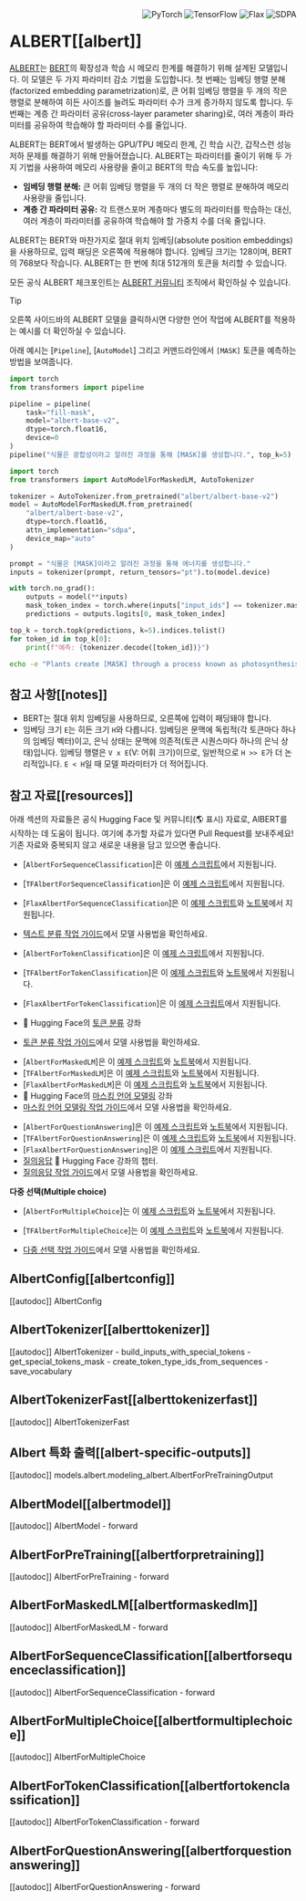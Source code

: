 <!--Copyright 2020 The HuggingFace Team. All rights reserved.

Licensed under the Apache License, Version 2.0 (the "License"); you may not use this file except in compliance with
the License. You may obtain a copy of the License at

http://www.apache.org/licenses/LICENSE-2.0

Unless required by applicable law or agreed to in writing, software distributed under the License is distributed on
an "AS IS" BASIS, WITHOUT WARRANTIES OR CONDITIONS OF ANY KIND, either express or implied. See the License for the
specific language governing permissions and limitations under the License.

⚠️ Note that this file is in Markdown but contain specific syntax for our doc-builder (similar to MDX) that may not be
rendered properly in your Markdown viewer.

-->

<div style="float: right;">
    <div class="flex flex-wrap space-x-1">
        <img alt="PyTorch" src="https://img.shields.io/badge/PyTorch-DE3412?style=flat&logo=pytorch&logoColor=white" >
        <img alt= "TensorFlow" src= "https://img.shields.io/badge/TensorFlow-FF6F00?style=flat&logo=tensorflow&logoColor=white" >
        <img alt= "Flax" src="https://img.shields.io/badge/Flax-29a79b.svg?style…Nu+W0m6K/I9gGPd/dfx/EN/wN62AhsBWuAAAAAElFTkSuQmCC">
        <img alt="SDPA" src= "https://img.shields.io/badge/SDPA-DE3412?style=flat&logo=pytorch&logoColor=white" > 
    </div>
</div>

# ALBERT[[albert]]

[ALBERT](https://huggingface.co/papers/1909.11942)는 [BERT](./bert)의 확장성과 학습 시 메모리 한계를 해결하기 위해 설계된 모델입니다. 이 모델은 두 가지 파라미터 감소 기법을 도입합니다. 첫 번째는 임베딩 행렬 분해(factorized embedding parametrization)로, 큰 어휘 임베딩 행렬을 두 개의 작은 행렬로 분해하여 히든 사이즈를 늘려도 파라미터 수가 크게 증가하지 않도록 합니다. 두 번째는 계층 간 파라미터 공유(cross-layer parameter sharing)로, 여러 계층이 파라미터를 공유하여 학습해야 할 파라미터 수를 줄입니다.

ALBERT는 BERT에서 발생하는 GPU/TPU 메모리 한계, 긴 학습 시간, 갑작스런 성능 저하 문제를 해결하기 위해 만들어졌습니다. ALBERT는 파라미터를 줄이기 위해 두 가지 기법을 사용하여 메모리 사용량을 줄이고 BERT의 학습 속도를 높입니다:

- **임베딩 행렬 분해:** 큰 어휘 임베딩 행렬을 두 개의 더 작은 행렬로 분해하여 메모리 사용량을 줄입니다.
- **계층 간 파라미터 공유:** 각 트랜스포머 계층마다 별도의 파라미터를 학습하는 대신, 여러 계층이 파라미터를 공유하여 학습해야 할 가중치 수를 더욱 줄입니다.

ALBERT는 BERT와 마찬가지로 절대 위치 임베딩(absolute position embeddings)을 사용하므로, 입력 패딩은 오른쪽에 적용해야 합니다. 임베딩 크기는 128이며, BERT의 768보다 작습니다. ALBERT는 한 번에 최대 512개의 토큰을 처리할 수 있습니다.

모든 공식 ALBERT 체크포인트는 [ALBERT 커뮤니티](https://huggingface.co/albert) 조직에서 확인하실 수 있습니다.

> [!TIP]
> 오른쪽 사이드바의 ALBERT 모델을 클릭하시면 다양한 언어 작업에 ALBERT를 적용하는 예시를 더 확인하실 수 있습니다.

아래 예시는 [`Pipeline`], [`AutoModel`] 그리고 커맨드라인에서 `[MASK]` 토큰을 예측하는 방법을 보여줍니다.

<hfoptions id="usage">
<hfoption id="Pipeline">

```py
import torch
from transformers import pipeline

pipeline = pipeline(
    task="fill-mask",
    model="albert-base-v2",
    dtype=torch.float16,
    device=0
)
pipeline("식물은 광합성이라고 알려진 과정을 통해 [MASK]를 생성합니다.", top_k=5)
```

</hfoption>
<hfoption id="AutoModel">

```py
import torch
from transformers import AutoModelForMaskedLM, AutoTokenizer

tokenizer = AutoTokenizer.from_pretrained("albert/albert-base-v2")
model = AutoModelForMaskedLM.from_pretrained(
    "albert/albert-base-v2",
    dtype=torch.float16,
    attn_implementation="sdpa",
    device_map="auto"
)

prompt = "식물은 [MASK]이라고 알려진 과정을 통해 에너지를 생성합니다."
inputs = tokenizer(prompt, return_tensors="pt").to(model.device)

with torch.no_grad():
    outputs = model(**inputs)
    mask_token_index = torch.where(inputs["input_ids"] == tokenizer.mask_token_id)[1]
    predictions = outputs.logits[0, mask_token_index]

top_k = torch.topk(predictions, k=5).indices.tolist()
for token_id in top_k[0]:
    print(f"예측: {tokenizer.decode([token_id])}")
```

</hfoption>
<hfoption id="transformers CLI">

```bash
echo -e "Plants create [MASK] through a process known as photosynthesis." | transformers run fill-mask --model albert-base-v2 --device 0
```

</hfoption>

</hfoptions>

## 참고 사항[[notes]]

- BERT는 절대 위치 임베딩을 사용하므로, 오른쪽에 입력이 패딩돼야 합니다.
- 임베딩 크기 `E`는 히든 크기 `H`와 다릅니다. 임베딩은 문맥에 독립적(각 토큰마다 하나의 임베딩 벡터)이고, 은닉 상태는 문맥에 의존적(토큰 시퀀스마다 하나의 은닉 상태)입니다. 임베딩 행렬은 `V x E`(V: 어휘 크기)이므로, 일반적으로 `H >> E`가 더 논리적입니다. `E < H`일 때 모델 파라미터가 더 적어집니다.

## 참고 자료[[resources]]

아래 섹션의 자료들은 공식 Hugging Face 및 커뮤니티(🌎 표시) 자료로, AlBERT를 시작하는 데 도움이 됩니다. 여기에 추가할 자료가 있다면 Pull Request를 보내주세요! 기존 자료와 중복되지 않고 새로운 내용을 담고 있으면 좋습니다.

<PipelineTag pipeline="text-classification"/>

- [`AlbertForSequenceClassification`]은 이 [예제 스크립트](https://github.com/huggingface/transformers/tree/main/examples/pytorch/text-classification)에서 지원됩니다.

- [`TFAlbertForSequenceClassification`]은 이 [예제 스크립트](https://github.com/huggingface/transformers/tree/main/examples/tensorflow/text-classification)에서 지원됩니다.

- [`FlaxAlbertForSequenceClassification`]은 이 [예제 스크립트](https://github.com/huggingface/transformers/tree/main/examples/flax/text-classification)와 [노트북](https://colab.research.google.com/github/huggingface/notebooks/blob/main/examples/text_classification_flax.ipynb)에서 지원됩니다.
- [텍스트 분류 작업 가이드](../tasks/sequence_classification)에서 모델 사용법을 확인하세요.

<PipelineTag pipeline="token-classification"/>

- [`AlbertForTokenClassification`]은 이 [예제 스크립트](https://github.com/huggingface/transformers/tree/main/examples/pytorch/token-classification)에서 지원됩니다.

- [`TFAlbertForTokenClassification`]은 이 [예제 스크립트](https://github.com/huggingface/transformers/tree/main/examples/tensorflow/token-classification)와 [노트북](https://colab.research.google.com/github/huggingface/notebooks/blob/main/examples/token_classification-tf.ipynb)에서 지원됩니다.

- [`FlaxAlbertForTokenClassification`]은 이 [예제 스크립트](https://github.com/huggingface/transformers/tree/main/examples/flax/token-classification)에서 지원됩니다.
- 🤗 Hugging Face의 [토큰 분류](https://huggingface.co/course/chapter7/2?fw=pt) 강좌
- [토큰 분류 작업 가이드](../tasks/token_classification)에서 모델 사용법을 확인하세요.

<PipelineTag pipeline="fill-mask"/>

- [`AlbertForMaskedLM`]은 이 [예제 스크립트](https://github.com/huggingface/transformers/tree/main/examples/pytorch/language-modeling#robertabertdistilbert-and-masked-language-modeling)와 [노트북](https://colab.research.google.com/github/huggingface/notebooks/blob/main/examples/language_modeling.ipynb)에서 지원됩니다.
- [`TFAlbertForMaskedLM`]은 이 [예제 스크립트](https://github.com/huggingface/transformers/tree/main/examples/tensorflow/language-modeling#run_mlmpy)와 [노트북](https://colab.research.google.com/github/huggingface/notebooks/blob/main/examples/language_modeling-tf.ipynb)에서 지원됩니다.
- [`FlaxAlbertForMaskedLM`]은 이 [예제 스크립트](https://github.com/huggingface/transformers/tree/main/examples/flax/language-modeling#masked-language-modeling)와 [노트북](https://colab.research.google.com/github/huggingface/notebooks/blob/main/examples/masked_language_modeling_flax.ipynb)에서 지원됩니다.
- 🤗 Hugging Face의 [마스킹 언어 모델링](https://huggingface.co/course/chapter7/3?fw=pt) 강좌
- [마스킹 언어 모델링 작업 가이드](../tasks/masked_language_modeling)에서 모델 사용법을 확인하세요.

<PipelineTag pipeline="question-answering"/>

- [`AlbertForQuestionAnswering`]은 이 [예제 스크립트](https://github.com/huggingface/transformers/tree/main/examples/pytorch/question-answering)와 [노트북](https://colab.research.google.com/github/huggingface/notebooks/blob/main/examples/question_answering.ipynb)에서 지원됩니다.
- [`TFAlbertForQuestionAnswering`]은 이 [예제 스크립트](https://github.com/huggingface/transformers/tree/main/examples/tensorflow/question-answering)와 [노트북](https://colab.research.google.com/github/huggingface/notebooks/blob/main/examples/question_answering-tf.ipynb)에서 지원됩니다.
- [`FlaxAlbertForQuestionAnswering`]은 이 [예제 스크립트](https://github.com/huggingface/transformers/tree/main/examples/flax/question-answering)에서 지원됩니다.
- [질의응답](https://huggingface.co/course/chapter7/7?fw=pt) 🤗 Hugging Face 강좌의 챕터.
- [질의응답 작업 가이드](../tasks/question_answering)에서 모델 사용법을 확인하세요.

**다중 선택(Multiple choice)**

- [`AlbertForMultipleChoice`]는 이 [예제 스크립트](https://github.com/huggingface/transformers/tree/main/examples/pytorch/multiple-choice)와 [노트북](https://colab.research.google.com/github/huggingface/notebooks/blob/main/examples/multiple_choice.ipynb)에서 지원됩니다.
- [`TFAlbertForMultipleChoice`]는 이 [예제 스크립트](https://github.com/huggingface/transformers/tree/main/examples/tensorflow/multiple-choice)와 [노트북](https://colab.research.google.com/github/huggingface/notebooks/blob/main/examples/multiple_choice-tf.ipynb)에서 지원됩니다.

- [다중 선택 작업 가이드](../tasks/multiple_choice)에서 모델 사용법을 확인하세요.

## AlbertConfig[[albertconfig]]

[[autodoc]] AlbertConfig

## AlbertTokenizer[[alberttokenizer]]

[[autodoc]] AlbertTokenizer - build_inputs_with_special_tokens - get_special_tokens_mask - create_token_type_ids_from_sequences - save_vocabulary

## AlbertTokenizerFast[[alberttokenizerfast]]

[[autodoc]] AlbertTokenizerFast

## Albert 특화 출력[[albert-specific-outputs]]

[[autodoc]] models.albert.modeling_albert.AlbertForPreTrainingOutput


## AlbertModel[[albertmodel]]

[[autodoc]] AlbertModel - forward

## AlbertForPreTraining[[albertforpretraining]]

[[autodoc]] AlbertForPreTraining - forward

## AlbertForMaskedLM[[albertformaskedlm]]

[[autodoc]] AlbertForMaskedLM - forward

## AlbertForSequenceClassification[[albertforsequenceclassification]]

[[autodoc]] AlbertForSequenceClassification - forward

## AlbertForMultipleChoice[[albertformultiplechoice]]

[[autodoc]] AlbertForMultipleChoice

## AlbertForTokenClassification[[albertfortokenclassification]]

[[autodoc]] AlbertForTokenClassification - forward

## AlbertForQuestionAnswering[[albertforquestionanswering]]

[[autodoc]] AlbertForQuestionAnswering - forward

